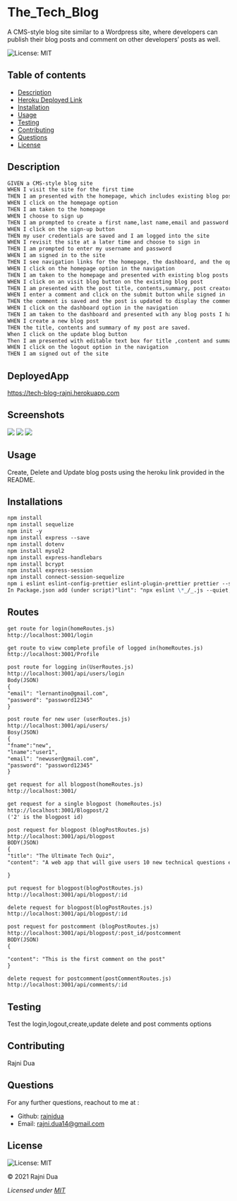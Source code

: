# The_Tech_Blog

A CMS-style blog site similar to a Wordpress site, where developers can publish their blog posts and comment on other developers’ posts as well.

![License: MIT](https://img.shields.io/badge/License-MIT-yellow.svg)

## Table of contents

- [Description](#Description)
- [Heroku Deployed Link](#DeployedApp)
- [Installation](#Installations)
- [Usage](#Usage)
- [Testing](#Testing)
- [Contributing](#Contributing)
- [Questions](#Questions)
- [License](#License)

## Description

```md
GIVEN a CMS-style blog site
WHEN I visit the site for the first time
THEN I am presented with the homepage, which includes existing blog posts if any have been posted; navigation links for the homepage and the dashboard; and the option to log in
WHEN I click on the homepage option
THEN I am taken to the homepage
WHEN I choose to sign up
THEN I am prompted to create a first name,last name,email and password
WHEN I click on the sign-up button
THEN my user credentials are saved and I am logged into the site
WHEN I revisit the site at a later time and choose to sign in
THEN I am prompted to enter my username and password
WHEN I am signed in to the site
THEN I see navigation links for the homepage, the dashboard, and the option to log out
WHEN I click on the homepage option in the navigation
THEN I am taken to the homepage and presented with existing blog posts that include the post title and the date created
WHEN I click on an visit blog button on the existing blog post
THEN I am presented with the post title, contents,summary, post creator’s username, and date created for that post and have the option to leave a comment
WHEN I enter a comment and click on the submit button while signed in
THEN the comment is saved and the post is updated to display the comment, the comment creator’s username, and the date created
WHEN I click on the dashboard option in the navigation
THEN I am taken to the dashboard and presented with any blog posts I have already created and the option to add a new blog post,also update or delete any existing blogpost
WHEN I create a new blog post
THEN the title, contents and summary of my post are saved.
When I click on the update blog button
Then I am presented with editable text box for title ,content and summary.
WHEN I click on the logout option in the navigation
THEN I am signed out of the site
```

## DeployedApp

https://tech-blog-rajni.herokuapp.com

## Screenshots

![](./public/images/screenshot1.png)
![](./public/images/screenshot2.png)
![](./public/images/screenshot3.png)

## Usage

Create, Delete and Update blog posts using the heroku link provided in the README.

## Installations

```md
npm install
npm install sequelize
npm init -y
npm install express --save
npm install dotenv
npm install mysql2
npm install express-handlebars
npm install bcrypt
npm install express-session
npm install connect-session-sequelize
npm i eslint eslint-config-prettier eslint-plugin-prettier prettier --save-dev
In Package.json add (under script)"lint": "npx eslint \*_/_.js --quiet; exit 0"
```

## Routes

```md
get route for login(homeRoutes.js)
http://localhost:3001/login

get route to view complete profile of logged in(homeRoutes.js)
http://localhost:3001/Profile

post route for logging in(UserRoutes.js)
http://localhost:3001/api/users/login
Body(JSON)
{
"email": "lernantino@gmail.com",
"password": "password12345"
}

post route for new user (userRoutes.js)
http://localhost:3001/api/users/
Bosy(JSON)
{
"fname":"new",
"lname":"user1",
"email": "newuser@gmail.com",
"password": "password12345"
}

get request for all blogpost(homeRoutes.js)
http://localhost:3001/

get request for a single blogpost (homeRoutes.js)
http://localhost:3001/Blogpost/2
('2' is the blogpost id)

post request for blogpost (blogPostRoutes.js)
http://localhost:3001/api/blogpost
BODY(JSON)
{
"title": "The Ultimate Tech Quiz",
"content": "A web app that will give users 10 new technical questions each day and track their progress in things like programming, cybersecurity, database architecture, and more!"

}

put request for blogpost(blogPostRoutes.js)
http://localhost:3001/api/blogpost/:id

delete request for blogpost(blogPostRoutes.js)
http://localhost:3001/api/blogpost/:id

post request for postcomment (blogPostRoutes.js)
http://localhost:3001/api/blogpost/:post_id/postcomment
BODY(JSON)
{

"content": "This is the first comment on the post"
}

delete request for postcomment(postCommentRoutes.js)
http://localhost:3001/api/comments/:id
```

## Testing

Test the login,logout,create,update delete and post comments options

## Contributing

Rajni Dua

## Questions

For any further questions, reachout to me at :

- Github: [rajnidua](https://github.com/rajnidua)
- Email: rajni.dua14@gmail.com

## License

![License: MIT](https://img.shields.io/badge/License-MIT-yellow.svg)

&copy; 2021 Rajni Dua

_Licensed under [MIT](./license)_
